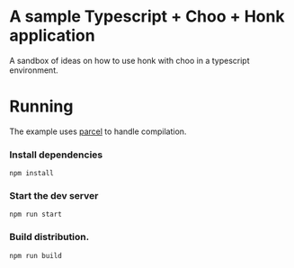 # A sample Typescript + Choo + Honk application

A sandbox of ideas on how to use honk with choo in a typescript environment.

# Running

The example uses [parcel](https://parceljs.org/) to handle compilation.

### Install dependencies

`npm install`

### Start the dev server

`npm run start`

### Build distribution.

`npm run build`
